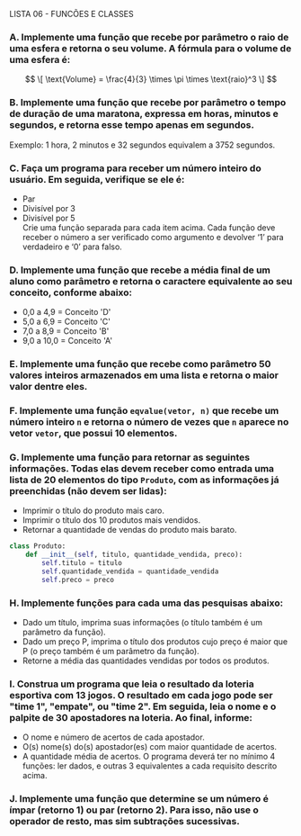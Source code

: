 LISTA 06 - FUNCÕES E CLASSES
### A. Implemente uma função que recebe por parâmetro o raio de uma esfera e retorna o seu volume. A fórmula para o volume de uma esfera é:  
$$
\[ \text{Volume} = \frac{4}{3} \times \pi \times \text{raio}^3 \]
$$
### B. Implemente uma função que recebe por parâmetro o tempo de duração de uma maratona, expressa em horas, minutos e segundos, e retorna esse tempo apenas em segundos.  
Exemplo: 1 hora, 2 minutos e 32 segundos equivalem a 3752 segundos.

### C. Faça um programa para receber um número inteiro do usuário. Em seguida, verifique se ele é:
- Par
- Divisível por 3
- Divisível por 5  
Crie uma função separada para cada item acima. Cada função deve receber o número a ser verificado como argumento e devolver ‘1’ para verdadeiro e ‘0’ para falso.

### D. Implemente uma função que recebe a média final de um aluno como parâmetro e retorna o caractere equivalente ao seu conceito, conforme abaixo:
- 0,0 a 4,9 = Conceito 'D'
- 5,0 a 6,9 = Conceito 'C'
- 7,0 a 8,9 = Conceito 'B'
- 9,0 a 10,0 = Conceito 'A'

### E. Implemente uma função que recebe como parâmetro 50 valores inteiros armazenados em uma lista e retorna o maior valor dentre eles.

### F. Implemente uma função `eqvalue(vetor, n)` que recebe um número inteiro `n` e retorna o número de vezes que `n` aparece no vetor `vetor`, que possui 10 elementos.

### G. Implemente uma função para retornar as seguintes informações. Todas elas devem receber como entrada uma lista de 20 elementos do tipo `Produto`, com as informações já preenchidas (não devem ser lidas):
- Imprimir o título do produto mais caro.
- Imprimir o título dos 10 produtos mais vendidos.
- Retornar a quantidade de vendas do produto mais barato.

```python
class Produto:
    def __init__(self, titulo, quantidade_vendida, preco):
        self.titulo = titulo
        self.quantidade_vendida = quantidade_vendida
        self.preco = preco
```
### H. Implemente funções para cada uma das pesquisas abaixo:
-  Dado um título, imprima suas informações (o título também é um parâmetro da função).
-  Dado um preço P, imprima o título dos produtos cujo preço é maior que P (o preço também é um parâmetro da função).
-  Retorne a média das quantidades vendidas por todos os produtos.
### I. Construa um programa que leia o resultado da loteria esportiva com 13 jogos. O resultado em cada jogo pode ser "time 1", "empate", ou "time 2". Em seguida, leia o nome e o palpite de 30 apostadores na loteria. Ao final, informe:
-  O nome e número de acertos de cada apostador.
-  O(s) nome(s) do(s) apostador(es) com maior quantidade de acertos.
-   A quantidade média de acertos. O programa deverá ter no mínimo 4 funções: ler dados, e outras 3 equivalentes a cada requisito descrito acima.
### J. Implemente uma função que determine se um número é ímpar (retorno 1) ou par (retorno 2). Para isso, não use o operador de resto, mas sim subtrações sucessivas.


